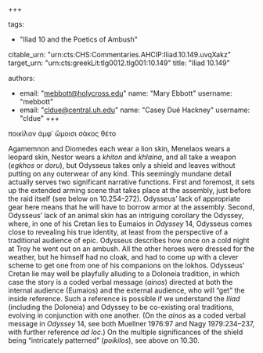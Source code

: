 +++

tags:
- "Iliad 10 and the Poetics of Ambush"

citable_urn: "urn:cts:CHS:Commentaries.AHCIP:Iliad.10.149.uvqXakz"
target_urn: "urn:cts:greekLit:tlg0012.tlg001:10.149"
title: "Iliad 10.149"

authors:
- email: "mebbott@holycross.edu"
  name: "Mary Ebbott"
  username: "mebbott"
- email: "cldue@central.uh.edu"
  name: "Casey Dué Hackney"
  username: "cldue"
+++

<p>ποικίλον ἀμφ᾽ ὤμοισι σάκος θέτο</p><p>Agamemnon and Diomedes each wear a lion skin, Menelaos wears a leopard skin, Nestor wears a <em>khiton</em> and <em>khlaina</em>, and all take a weapon (<em>egkhos</em> or <em>doru</em>), but Odysseus takes only a shield and leaves without putting on any outerwear of any kind. This seemingly mundane detail actually serves two significant narrative functions. First and foremost, it sets up the extended arming scene that takes place at the assembly, just before the raid itself (see below on 10.254–272). Odysseus’ lack of appropriate gear here means that he will have to borrow armor at the assembly. Second, Odysseus’ lack of an animal skin has an intriguing corollary the Odyssey, where, in one of his Cretan lies to Eumaios in <em>Odyssey</em> 14, Odysseus comes close to revealing his true identity, at least from the perspective of a traditional audience of epic. Odysseus describes how once on a cold night at Troy he went out on an ambush. All the other heroes were dressed for the weather, but he himself had no cloak, and had to come up with a clever scheme to get one from one of his companions on the lokhos. Odysseus’ Cretan lie may well be playfully alluding to a Doloneia tradition, in which case the story is a coded verbal message (<em>ainos</em>) directed at both the internal audience (Eumaios) and the external audience, who will “get” the inside reference. Such a reference is possible if we understand the <em>Iliad</em> (including the Doloneia) and Odyssey to be co-existing oral traditions, evolving in conjunction with one another. (On the <em>ainos</em> as a coded verbal message in <em>Odyssey</em> 14, see both Muellner 1976:97 and Nagy 1979:234–237, with further reference <em>ad loc.</em>) On the multiple significances of the shield being “intricately patterned” (<em>poikilos</em>), see above on 10.30.   </p>